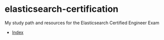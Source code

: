 # elasticsearch-certification
My study path and resources for the Elasticsearch Certified Engineer Exam

- [Index](01-INDEX/README.md)